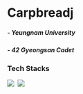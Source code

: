 <h1>Carpbreadj
<h5 align="left">
- Yeungnam University
<h5 align="left">
- 42 Gyeongsan Cadet
</h5>

  
<h3 align="left"> Tech Stacks</h3>

<div align="left">
  <img src="https://img.shields.io/badge/c-A8B9CC.svg?style=for-the-badge&logo=c&logoColor=black" />&nbsp
  <img src="https://img.shields.io/badge/java-%23ED8B00.svg?style=for-the-badge&logo=openjdk&logoColor=white" />&nbsp
</div>
